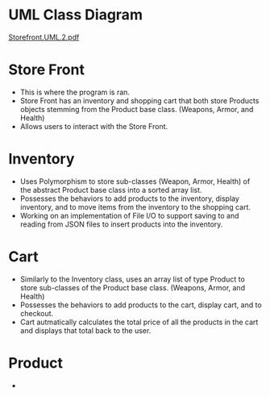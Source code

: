 # UML Class Diagram
[Storefront.UML.2.pdf](https://github.com/paysonjparker/StoreFront-UML/files/7457422/Storefront.UML.2.pdf)

# Store Front
* This is where the program is ran.
* Store Front has an inventory and shopping cart that both store Products objects stemming from the Product base class. (Weapons, Armor, and Health)
* Allows users to interact with the Store Front.

# Inventory
* Uses Polymorphism to store sub-classes (Weapon, Armor, Health) of the abstract Product base class into a sorted array list.
* Possesses the behaviors to add products to the inventory, display inventory, and to move items from the inventory to the shopping cart.
* Working on an implementation of File I/O to support saving to and reading from JSON files to insert products into the inventory.

# Cart
* Similarly to the Inventory class, uses an array list of type Product to store sub-classes of the Product base class. (Weapons, Armor, and Health)
* Possesses the behaviors to add products to the cart, display cart, and to checkout.
* Cart autmatically calculates the total price of all the products in the cart and displays that total back to the user.

# Product
* 
